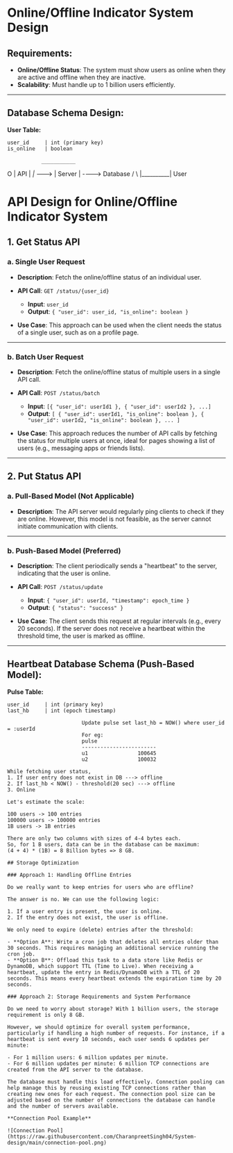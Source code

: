 # Online/Offline Indicator System Design

## Requirements:
- **Online/Offline Status**: The system must show users as online when they are active and offline when they are inactive.
- **Scalability**: Must handle up to 1 billion users efficiently.

---

## Database Schema Design:

**User Table:**

```table
user_id     | int (primary key)
is_online   | boolean
```
               ___________
   O           | API      |
  _|_   --->   | Server   |  ---->   Database
  / \          |__________|
  User

# API Design for Online/Offline Indicator System

## 1. **Get Status API**

### a. **Single User Request**
- **Description**: Fetch the online/offline status of an individual user.
- **API Call**: `GET /status/{user_id}`
  - **Input**: `user_id`
  - **Output**: `{ "user_id": user_id, "is_online": boolean }`

- **Use Case**: This approach can be used when the client needs the status of a single user, such as on a profile page.

---

### b. **Batch User Request**
- **Description**: Fetch the online/offline status of multiple users in a single API call.
- **API Call**: `POST /status/batch`
  - **Input**: `[{ "user_id": userId1 }, { "user_id": userId2 }, ...]`
  - **Output**: `[ { "user_id": userId1, "is_online": boolean }, { "user_id": userId2, "is_online": boolean }, ... ]`

- **Use Case**: This approach reduces the number of API calls by fetching the status for multiple users at once, ideal for pages showing a list of users (e.g., messaging apps or friends lists).

---

## 2. **Put Status API**

### a. **Pull-Based Model** (Not Applicable)
- **Description**: The API server would regularly ping clients to check if they are online. However, this model is not feasible, as the server cannot initiate communication with clients.

---

### b. **Push-Based Model** (Preferred)
- **Description**: The client periodically sends a "heartbeat" to the server, indicating that the user is online.
- **API Call**: `POST /status/update`
  - **Input**: `{ "user_id": userId, "timestamp": epoch_time }`
  - **Output**: `{ "status": "success" }`

- **Use Case**: The client sends this request at regular intervals (e.g., every 20 seconds). If the server does not receive a heartbeat within the threshold time, the user is marked as offline.

---

## Heartbeat Database Schema (Push-Based Model):

**Pulse Table:**

```table
user_id     | int (primary key)
last_hb     | int (epoch timestamp)
                        
                        Update pulse set last_hb = NOW() where user_id = :userId
                        For eg:
                        pulse
                        ------------------------
                        u1                100645
                        u2                100032

While fetching user status, 
1. If user entry does not exist in DB ---> offline
2. If last_hb < NOW() - threshold(20 sec) ---> offline
3. Online

Let's estimate the scale:

100 users -> 100 entries
100000 users -> 100000 entries
1B users -> 1B entries

There are only two columns with sizes of 4-4 bytes each.
So, for 1 B users, data can be in the database can be maximum:
(4 + 4) * (1B) = 8 Billion bytes => 8 GB.

## Storage Optimization
 
### Approach 1: Handling Offline Entries
 
Do we really want to keep entries for users who are offline?
 
The answer is no. We can use the following logic:
 
1. If a user entry is present, the user is online.
2. If the entry does not exist, the user is offline.
 
We only need to expire (delete) entries after the threshold:
 
- **Option A**: Write a cron job that deletes all entries older than 30 seconds. This requires managing an additional service running the cron job.
- **Option B**: Offload this task to a data store like Redis or DynamoDB, which support TTL (Time to Live). When receiving a heartbeat, update the entry in Redis/DynamoDB with a TTL of 20 seconds. This means every heartbeat extends the expiration time by 20 seconds.
 
### Approach 2: Storage Requirements and System Performance
 
Do we need to worry about storage? With 1 billion users, the storage requirement is only 8 GB.
 
However, we should optimize for overall system performance, particularly if handling a high number of requests. For instance, if a heartbeat is sent every 10 seconds, each user sends 6 updates per minute:
 
- For 1 million users: 6 million updates per minute.
- For 6 million updates per minute: 6 million TCP connections are created from the API server to the database.
 
The database must handle this load effectively. Connection pooling can help manage this by reusing existing TCP connections rather than creating new ones for each request. The connection pool size can be adjusted based on the number of connections the database can handle and the number of servers available.
 
**Connection Pool Example**
 
![Connection Pool](https://raw.githubusercontent.com/CharanpreetSingh04/System-design/main/connection-pool.png)
